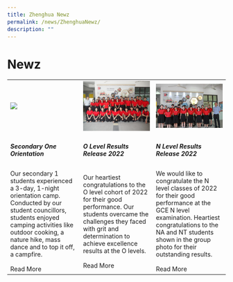 ```yaml
---
title: Zhenghua Newz
permalink: /news/ZhenghuaNewz/
description: ""
---
```


# Newz
<table>
	<tr>
		<td width='33%'><img src="/images/Camp%20Fearless%20Campfire.jpeg"/></td>
		<td width='33%'><img src="/images/P1011262.jpg"/></td>
		<td width='33%'><img src="/images/2022NLEVELRESULSTSRELEASE.jpg"/></td>
	</tr>
		<tr>
			<td><h5>Secondary One Orientation</h5></td>
			<td><h5>O Level Results Release 2022</h5></td>
			<td><h5>N Level Results Release 2022</h5></td>
	</tr>
		<tr>
		<td>Our secondary 1 students experienced a 3-day, 1-night orientation camp. Conducted by our student councillors, students enjoyed camping activities like outdoor cooking, a nature hike, mass dance and to top it off, a campfire.
<br/><br/>Read More
		</td>
		<td>Our heartiest congratulations to the O level cohort of 2022 for their good performance.  
Our students overcame the challenges they faced with grit and determination to achieve excellence results at the O levels.
<br/><br/>Read More			
		</td>
		<td>We would like to congratulate the N level classes of 2022 for their good performance at the GCE N level examination. Heartiest congratulations to the NA and NT students shown in the group photo for their outstanding results.
			<br/><br/>Read More		
			</td>
	</tr>
</table>